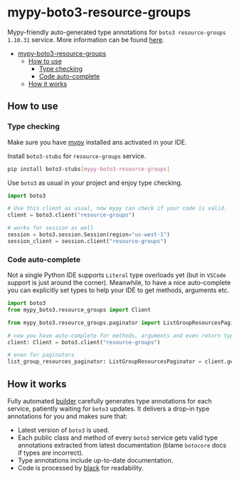 # mypy-boto3-resource-groups

Mypy-friendly auto-generated type annotations for `boto3 resource-groups 1.10.31` service.
More information can be found [here](https://github.com/vemel/mypy_boto3).

- [mypy-boto3-resource-groups](#mypy-boto3-resource-groups)
  - [How to use](#how-to-use)
    - [Type checking](#type-checking)
    - [Code auto-complete](#code-auto-complete)
  - [How it works](#how-it-works)

## How to use

### Type checking

Make sure you have [mypy](https://github.com/python/mypy) installed ans activated in your IDE.

Install `boto3-stubs` for `resource-groups` service.

```bash
pip install boto3-stubs[mypy-boto3-resource-groups]
```

Use `boto3` as usual in your project and enjoy type checking.

```python
import boto3

# Use this client as usual, now mypy can check if your code is valid.
client = boto3.client("resource-groups")

# works for session as well
session = boto3.session.Session(region="us-west-1")
session_client = session.client("resource-groups")

```

### Code auto-complete

Not a single Python IDE supports `Literal` type overloads yet (but in `VSCode` support is just around the corner).
Meanwhile, to have a nice auto-complete you can explicitly set types to help your IDE to get methods, arguments etc.

```python
import boto3
from mypy_boto3.resource_groups import Client

from mypy_boto3.resource_groups.paginator import ListGroupResourcesPaginator

# now you have auto-complete for methods, arguments and even return types
client: Client = boto3.client("resource-groups")

# even for paginators
list_group_resources_paginator: ListGroupResourcesPaginator = client.get_paginator("list_group_resources")
```

## How it works

Fully automated [builder](https://github.com/vemel/mypy_boto3) carefully generates
type annotations for each service, patiently waiting for `boto3` updates. It delivers
a drop-in type annotations for you and makes sure that:

- Latest version of `boto3` is used.
- Each public class and method of every `boto3` service gets valid type annotations
  extracted from latest documentation (blame `botocore` docs if types are incorrect).
- Type annotations include up-to-date documentation.
- Code is processed by [black](https://github.com/psf/black) for readability.